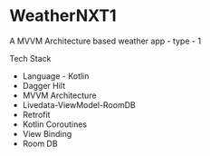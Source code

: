 # WeatherNXT1
A MVVM Architecture based weather app - type - 1

Tech Stack

- Language - Kotlin
- Dagger Hilt
- MVVM Architecture
- Livedata-ViewModel-RoomDB
- Retrofit
- Kotlin Coroutines
- View Binding
- Room DB
